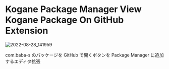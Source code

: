 # Kogane Package Manager View Kogane Package On GitHub Extension

![2022-08-28_141959](https://user-images.githubusercontent.com/6134875/187058843-81333b30-71de-4f6b-b9e7-153b31a7a664.png)

com.baba-s のパッケージを GitHub で開くボタンを Package Manager に追加するエディタ拡張

